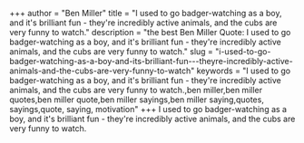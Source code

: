 +++
author = "Ben Miller"
title = "I used to go badger-watching as a boy, and it's brilliant fun - they're incredibly active animals, and the cubs are very funny to watch."
description = "the best Ben Miller Quote: I used to go badger-watching as a boy, and it's brilliant fun - they're incredibly active animals, and the cubs are very funny to watch."
slug = "i-used-to-go-badger-watching-as-a-boy-and-its-brilliant-fun---theyre-incredibly-active-animals-and-the-cubs-are-very-funny-to-watch"
keywords = "I used to go badger-watching as a boy, and it's brilliant fun - they're incredibly active animals, and the cubs are very funny to watch.,ben miller,ben miller quotes,ben miller quote,ben miller sayings,ben miller saying,quotes, sayings,quote, saying, motivation"
+++
I used to go badger-watching as a boy, and it's brilliant fun - they're incredibly active animals, and the cubs are very funny to watch.
